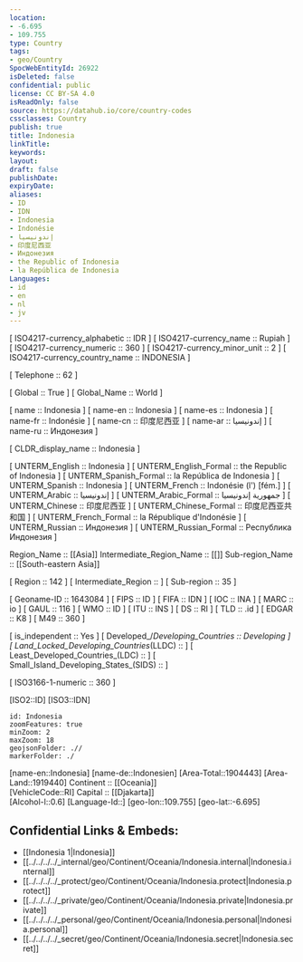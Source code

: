 ```yaml
---
location:
- -6.695
- 109.755
type: Country
tags:
- geo/Country
SpocWebEntityId: 26922
isDeleted: false
confidential: public
license: CC BY-SA 4.0
isReadOnly: false
source: https://datahub.io/core/country-codes
cssclasses: Country
publish: true
title: Indonesia
linkTitle: 
keywords: 
layout: 
draft: false
publishDate: 
expiryDate: 
aliases:
- ID
- IDN
- Indonesia
- Indonésie
- إندونيسيا
- 印度尼西亚
- Индонезия
- the Republic of Indonesia
- la República de Indonesia
Languages:
- id
- en
- nl
- jv
---
```



[	ISO4217-currency_alphabetic	 :: IDR ] 
[	ISO4217-currency_name	 :: Rupiah ] 
[	ISO4217-currency_numeric	 :: 360 ] 
[	ISO4217-currency_minor_unit	 :: 2 ] 
[	ISO4217-currency_country_name	 :: INDONESIA ] 

[	Telephone	 :: 62 ] 

[	Global	 :: True ] 
[	Global_Name	 :: World ] 

[	name	 :: Indonesia ] 
[	name-en	 :: Indonesia ] 
[	name-es	 :: Indonesia ] 
[	name-fr	 :: Indonésie ] 
[	name-cn	 :: 印度尼西亚 ] 
[	name-ar	 :: إندونيسيا ] 
[	name-ru	 :: Индонезия ] 

[	CLDR_display_name	 :: Indonesia ] 

[	UNTERM_English	 :: Indonesia ] 
[	UNTERM_English_Formal	 :: the Republic of Indonesia ] 
[	UNTERM_Spanish_Formal	 :: la República de Indonesia ] 
[	UNTERM_Spanish	 :: Indonesia ] 
[	UNTERM_French	 :: Indonésie (l') [fém.] ] 
[	UNTERM_Arabic	 :: إندونيسيا ] 
[	UNTERM_Arabic_Formal	 :: جمهورية إندونيسيا ] 
[	UNTERM_Chinese	 :: 印度尼西亚 ] 
[	UNTERM_Chinese_Formal	 :: 印度尼西亚共和国 ] 
[	UNTERM_French_Formal	 :: la République d'Indonésie ] 
[	UNTERM_Russian	 :: Индонезия ] 
[	UNTERM_Russian_Formal	 :: Республика Индонезия ] 

Region_Name ::  [[Asia]] 
Intermediate_Region_Name ::  [[]] 
Sub-region_Name ::  [[South-eastern Asia]] 

[	Region	 :: 142 ] 
[	Intermediate_Region	 ::  ] 
[	Sub-region	 :: 35 ] 

[	Geoname-ID	 :: 1643084 ] 
[	FIPS	 :: ID ] 
[	FIFA	 :: IDN ] 
[	IOC	 :: INA ] 
[	MARC	 :: io ] 
[	GAUL	 :: 116 ] 
[	WMO	 :: ID ] 
[	ITU	 :: INS ] 
[	DS	 :: RI ] 
[	TLD	 :: .id ] 
[	EDGAR	 :: K8 ] 
[	M49	 :: 360 ] 

[	is_independent	 :: Yes ] 
[	Developed_/_Developing_Countries	 :: Developing ] 
[	Land_Locked_Developing_Countries_(LLDC)	 ::  ] 
[	Least_Developed_Countries_(LDC)	 ::  ] 
[	Small_Island_Developing_States_(SIDS)	 ::  ] 

[	ISO3166-1-numeric	 :: 360 ] 



[ISO2::ID] 
[ISO3::IDN] 
```leaflet
id: Indonesia
zoomFeatures: true 
minZoom: 2 
maxZoom: 18
geojsonFolder: .// 
markerFolder: ./
```

[name-en::Indonesia] 
[name-de::Indonesien] 
[Area-Total::1904443] 
[Area-Land::1919440] 
Continent :: [[Oceania]]  
[VehicleCode::RI] 
Capital :: [[Djakarta]]  
[Alcohol-l::0.6] 
[Language-Id::] 
[geo-lon::109.755] 
[geo-lat::-6.695] 



## Confidential Links & Embeds: 
- [[Indonesia 1|Indonesia]]  
- [[../../../../_internal/geo/Continent/Oceania/Indonesia.internal|Indonesia.internal]]  
- [[../../../../_protect/geo/Continent/Oceania/Indonesia.protect|Indonesia.protect]] 
- [[../../../../_private/geo/Continent/Oceania/Indonesia.private|Indonesia.private]] 
- [[../../../../_personal/geo/Continent/Oceania/Indonesia.personal|Indonesia.personal]] 
- [[../../../../_secret/geo/Continent/Oceania/Indonesia.secret|Indonesia.secret]] 
